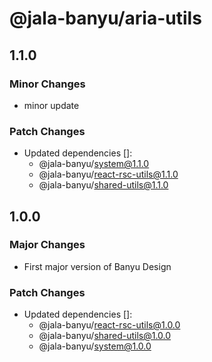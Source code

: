# @jala-banyu/aria-utils

## 1.1.0

### Minor Changes

- minor update

### Patch Changes

- Updated dependencies []:
  - @jala-banyu/system@1.1.0
  - @jala-banyu/react-rsc-utils@1.1.0
  - @jala-banyu/shared-utils@1.1.0

## 1.0.0

### Major Changes

- First major version of Banyu Design

### Patch Changes

- Updated dependencies []:
  - @jala-banyu/react-rsc-utils@1.0.0
  - @jala-banyu/shared-utils@1.0.0
  - @jala-banyu/system@1.0.0
